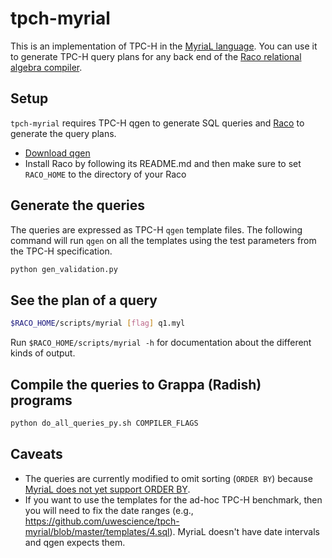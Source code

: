 # tpch-myrial

This is an implementation of TPC-H in the [MyriaL language](http://myria.cs.washington.edu/docs/myrial.html). You can use it to generate TPC-H query plans for any back end of the [Raco relational algebra compiler](https://github.com/uwescience/raco).

## Setup

`tpch-myrial` requires TPC-H qgen to generate SQL queries and [Raco](https://github.com/uwescience/raco) to generate the query plans.

- [Download qgen](http://www.tpc.org/tpch/tools_download/dbgen-download-request.asp)
- Install Raco by following its README.md and then make sure to set `RACO_HOME` to the directory of your Raco

## Generate the queries

The queries are expressed as TPC-H `qgen` template files. The following command will run `qgen` on all the templates
using the test parameters from the TPC-H specification.

```bash
python gen_validation.py
```

## See the plan of a query

```bash
$RACO_HOME/scripts/myrial [flag] q1.myl
```

Run `$RACO_HOME/scripts/myrial -h` for documentation about the different kinds of output.


## Compile the queries to Grappa (Radish) programs

```bash
python do_all_queries_py.sh COMPILER_FLAGS
```

## Caveats

- The queries are currently modified to omit sorting (`ORDER BY`) because [MyriaL does not yet support ORDER BY](https://github.com/uwescience/raco/issues/174).
- If you want to use the templates for the ad-hoc TPC-H benchmark, then you will need to fix the date ranges (e.g., https://github.com/uwescience/tpch-myrial/blob/master/templates/4.sql). MyriaL doesn't have date intervals and qgen expects them.
